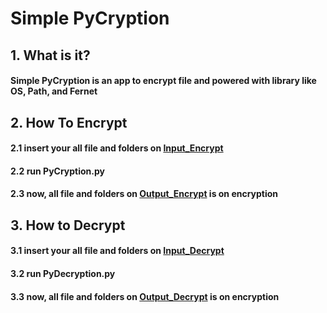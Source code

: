 # Simple PyCryption
## 1. What is it?
#### Simple PyCryption is an app to encrypt file and powered with library like OS, Path, and Fernet
## 2. How To Encrypt
#### 2.1 insert your all file and folders on [Input_Encrypt](https://github.com/ghilmanaji/Simple-PyCryption/tree/main/Input_Encrypt)
#### 2.2 run PyCryption.py
#### 2.3 now, all file and folders on [Output_Encrypt](https://github.com/ghilmanaji/Simple-PyCryption/tree/main/Output_Encrypt) is on encryption
## 3. How to Decrypt
#### 3.1 insert your all file and folders on [Input_Decrypt](https://github.com/ghilmanaji/Simple-PyCryption/tree/main/Input_Decrypt)
#### 3.2 run PyDecryption.py
#### 3.3 now, all file and folders on [Output_Decrypt](https://github.com/ghilmanaji/Simple-PyCryption/tree/main/Output_Decrypt) is on encryption
